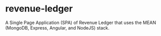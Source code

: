 # revenue-ledger
A Single Page Application (SPA) of Revenue Ledger that uses the MEAN (MongoDB, Express, Angular, and NodeJS) stack.
